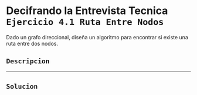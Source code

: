 # Decifrando la Entrevista Tecnica `Ejercicio 4.1 Ruta Entre Nodos`

Dado un grafo direccional, diseña un algoritmo para encontrar si existe una ruta entre dos nodos.

## `Descripcion`

---

## `Solucion`
